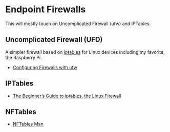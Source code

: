 # Endpoint Firewalls
This will mostly touch on Uncomplicated Firewall (ufw) and IPTables.

## Uncomplicated Firewall (UFD)
A simpler firewall based on [iptables](https://en.wikipedia.org/wiki/Iptables) for Linux devices including my favorite, the Raspberry Pi.
- [Configuring Firewalls with ufw](https://pimylifeup.com/configuring-ufw/)

## IPTables
- [The Beginner’s Guide to iptables, the Linux Firewall](https://www.howtogeek.com/177621/the-beginners-guide-to-iptables-the-linux-firewall/)

## NFTables
- [NFTables Man](https://www.netfilter.org/projects/nftables/manpage.html)
